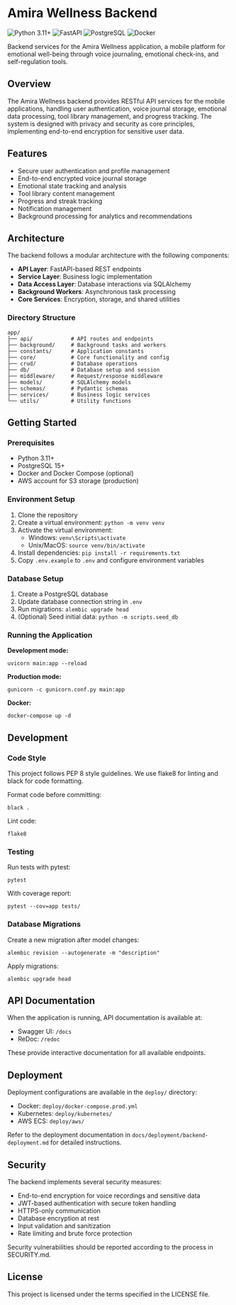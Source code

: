 # Amira Wellness Backend

![Python 3.11+](https://img.shields.io/badge/python-3.11%2B-blue.svg)
![FastAPI](https://img.shields.io/badge/FastAPI-0.104%2B-green.svg)
![PostgreSQL](https://img.shields.io/badge/PostgreSQL-15%2B-blue.svg)
![Docker](https://img.shields.io/badge/Docker-ready-blue.svg)

Backend services for the Amira Wellness application, a mobile platform for emotional well-being through voice journaling, emotional check-ins, and self-regulation tools.

## Overview

The Amira Wellness backend provides RESTful API services for the mobile applications, handling user authentication, voice journal storage, emotional data processing, tool library management, and progress tracking. The system is designed with privacy and security as core principles, implementing end-to-end encryption for sensitive user data.

## Features

- Secure user authentication and profile management
- End-to-end encrypted voice journal storage
- Emotional state tracking and analysis
- Tool library content management
- Progress and streak tracking
- Notification management
- Background processing for analytics and recommendations

## Architecture

The backend follows a modular architecture with the following components:

- **API Layer**: FastAPI-based REST endpoints
- **Service Layer**: Business logic implementation
- **Data Access Layer**: Database interactions via SQLAlchemy
- **Background Workers**: Asynchronous task processing
- **Core Services**: Encryption, storage, and shared utilities

### Directory Structure

```
app/
├── api/            # API routes and endpoints
├── background/     # Background tasks and workers
├── constants/      # Application constants
├── core/           # Core functionality and config
├── crud/           # Database operations
├── db/             # Database setup and session
├── middleware/     # Request/response middleware
├── models/         # SQLAlchemy models
├── schemas/        # Pydantic schemas
├── services/       # Business logic services
└── utils/          # Utility functions
```

## Getting Started

### Prerequisites

- Python 3.11+
- PostgreSQL 15+
- Docker and Docker Compose (optional)
- AWS account for S3 storage (production)

### Environment Setup

1. Clone the repository
2. Create a virtual environment: `python -m venv venv`
3. Activate the virtual environment:
   - Windows: `venv\Scripts\activate`
   - Unix/MacOS: `source venv/bin/activate`
4. Install dependencies: `pip install -r requirements.txt`
5. Copy `.env.example` to `.env` and configure environment variables

### Database Setup

1. Create a PostgreSQL database
2. Update database connection string in `.env`
3. Run migrations: `alembic upgrade head`
4. (Optional) Seed initial data: `python -m scripts.seed_db`

### Running the Application

**Development mode:**
```
uvicorn main:app --reload
```

**Production mode:**
```
gunicorn -c gunicorn.conf.py main:app
```

**Docker:**
```
docker-compose up -d
```

## Development

### Code Style

This project follows PEP 8 style guidelines. We use flake8 for linting and black for code formatting.

Format code before committing:
```
black .
```

Lint code:
```
flake8
```

### Testing

Run tests with pytest:
```
pytest
```

With coverage report:
```
pytest --cov=app tests/
```

### Database Migrations

Create a new migration after model changes:
```
alembic revision --autogenerate -m "description"
```

Apply migrations:
```
alembic upgrade head
```

## API Documentation

When the application is running, API documentation is available at:

- Swagger UI: `/docs`
- ReDoc: `/redoc`

These provide interactive documentation for all available endpoints.

## Deployment

Deployment configurations are available in the `deploy/` directory:

- Docker: `deploy/docker-compose.prod.yml`
- Kubernetes: `deploy/kubernetes/`
- AWS ECS: `deploy/aws/`

Refer to the deployment documentation in `docs/deployment/backend-deployment.md` for detailed instructions.

## Security

The backend implements several security measures:

- End-to-end encryption for voice recordings and sensitive data
- JWT-based authentication with secure token handling
- HTTPS-only communication
- Database encryption at rest
- Input validation and sanitization
- Rate limiting and brute force protection

Security vulnerabilities should be reported according to the process in SECURITY.md.

## License

This project is licensed under the terms specified in the LICENSE file.